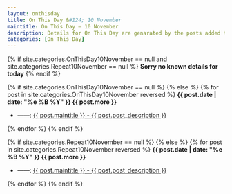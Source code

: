 ```yaml
---
layout: onthisday
title: On This Day &#124; 10 November
maintitle: On This Day — 10 November
description: Details for On This Day are genarated by the posts added to the website so the content is subject to changes/updates over time.
categories: [On This Day]
---
```


{% if site.categories.OnThisDay10November == null and site.categories.Repeat10November == null %}
<strong>Sorry no known details for today</strong>
{% endif %}

{% if site.categories.OnThisDay10November == null %}
{% else %}
{% for post in site.categories.OnThisDay10November reversed %}
<strong>{{ post.date | date: "%e %B %Y" }} {{ post.more }}</strong>
<ul>
<li> ——: <a href="{{ post.url }}">{{ post.maintitle }} - {{ post.post_description }}</a></li>
</ul>
{% endfor %}
{% endif %}

{% if site.categories.Repeat10November == null %}
{% else %}
{% for post in site.categories.Repeat10November reversed %}
<strong>{{ post.date | date: "%e %B %Y" }} {{ post.more }}</strong>
<ul>
<li> ——: <a href="{{ post.url }}">{{ post.maintitle }} - {{ post.post_description }}</a></li>
</ul>
{% endfor %}
{% endif %}
